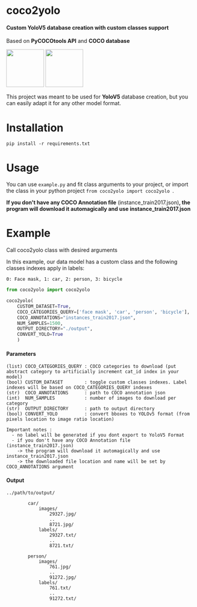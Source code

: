# coco2yolo

#### Custom YoloV5 database creation with custom classes support

Based on **PyCOCOtools API** and **COCO database**

<img src="https://cocodataset.org/images/coco-logo.png" height="100" />
<img src="https://miro.medium.com/max/1400/1*bSLNlG7crv-p-m4LVYYk3Q.png" height="100" />

This project was meant to be used for **YoloV5** database creation, but you can easily adapt it for any other model format.


# Installation
`pip install -r requirements.txt`

# Usage

You can use `example.py` and fit class arguments to your project, or import the class in your python project `from coco2yolo import coco2yolo
`.

**If you don't have any COCO Annotation file** (instance_train2017.json)**, the program will download it automagically and use instance_train2017.json**

# Example
Call coco2yolo class with desired arguments

In this example, our data model has a custom class and the following classes indexes apply in labels: 

`0: Face mask, 1: car, 2: person, 3: bicycle`

```py
from coco2yolo import coco2yolo

coco2yolo(
    CUSTOM_DATASET=True,
    COCO_CATEGORIES_QUERY=['face mask', 'car', 'person', 'bicycle'],
    COCO_ANNOTATIONS="instances_train2017.json",
    NUM_SAMPLES=1500,
    OUTPUT_DIRECTORY="./output",
    CONVERT_YOLO=True
    )
```

#### Parameters

```properties
(list) COCO_CATEGORIES_QUERY : COCO categories to download (put abstract category to artificially increment cat_id index in your model)
(bool) CUSTOM_DATASET        : toggle custom classes indexes. Label indexes will be based on COCO_CATEGORIES_QUERY indexes
(str)  COCO_ANNOTATIONS      : path to COCO annotation json
(int)  NUM_SAMPLES           : number of images to download per category
(str)  OUTPUT_DIRECTORY      : path to output directory
(bool) CONVERT_YOLO          : convert bboxes to YOLOv5 format (from pixels location to image ratio location)

Important notes :
  - no label will be generated if you dont export to YoloV5 Format
  - if you don't have any COCO Annotation file (instance_train2017.json)
    -> the program will download it automagically and use instance_train2017.json
    -> the downloaded file location and name will be set by COCO_ANNOTATIONS argument
```

#### Output

```jsonpath
../path/to/output/

        car/
            images/
                29327.jpg/
                ..
                8721.jpg/
            labels/
                29327.txt/
                ..
                8721.txt/
        
        person/
            images/
                761.jpg/
                ..
                91272.jpg/
            labels/
                761.txt/
                ..
                91272.txt/
```
